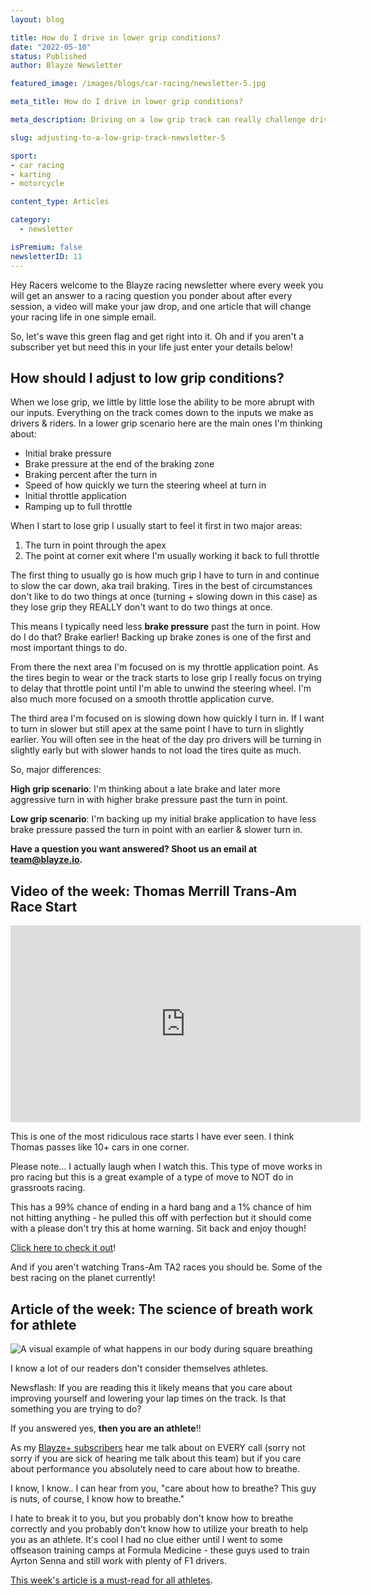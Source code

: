 ```yaml
---
layout: blog

title: How do I drive in lower grip conditions?
date: "2022-05-10"
status: Published
author: Blayze Newsletter

featured_image: /images/blogs/car-racing/newsletter-5.jpg

meta_title: How do I drive in lower grip conditions?

meta_description: Driving on a low grip track can really challenge drivers and riders of all levels. Here we discuss how to adjust our inputs to adjust to the race track grip condition.

slug: adjusting-to-a-low-grip-track-newsletter-5

sport:
- car racing
- karting
- motorcycle

content_type: Articles

category:
  - newsletter

isPremium: false
newsletterID: 11
---
```


Hey Racers welcome to the Blayze racing newsletter where every week you will get an answer to a racing question you ponder about after every session, a video will make your jaw drop, and one article that will change your racing life in one simple email. 

So, let's wave this green flag and get right into it.  Oh and if you aren't a subscriber yet but need this in your life just enter your details below!

<div class="_form_11"></div>

## How should I adjust to low grip conditions?

When we lose grip, we little by little lose the ability to be more abrupt with our inputs.  Everything on the track comes down to the inputs we make as drivers & riders.  In a lower grip scenario here are the main ones I'm thinking about:

- Initial brake pressure
- Brake pressure at the end of the braking zone
- Braking percent after the turn in
- Speed of how quickly we turn the steering wheel at turn in
- Initial throttle application
- Ramping up to full throttle


When I start to lose grip I usually start to feel it first in two major areas: 

1. The turn in point through the apex
2. The point at corner exit where I'm usually working it back to full throttle


The first thing to usually go is how much grip I have to turn in and continue to slow the car down, aka trail braking.  Tires in the best of circumstances don't like to do two things at once (turning + slowing down in this case) as they lose grip they REALLY don't want to do two things at once.

This means I typically need less **brake pressure** past the turn in point.  How do I do that?  Brake earlier!  Backing up brake zones is one of the first and most important things to do.

From there the next area I'm focused on is my throttle application point.  As the tires begin to wear or the track starts to lose grip I really focus on trying to delay that throttle point until I'm able to unwind the steering wheel.  I'm also much more focused on a smooth throttle application curve.

The third area I'm focused on is slowing down how quickly I turn in.  If I want to turn in slower but still apex at the same point I have to turn in slightly earlier.  You will often see in the heat of the day pro drivers will be turning in slightly early but with slower hands to not load the tires quite as much.

So, major differences:

**High grip scenario**:  I'm thinking about a late brake and later more aggressive turn in with higher brake pressure past the turn in point.

**Low grip scenario**: I'm backing up my initial brake application to have less brake pressure passed the turn in point with an earlier & slower turn in.

**Have a question you want answered?  Shoot us an email at [team@blayze.io](mailto:team@blayze.io).**



## Video of the week:  Thomas Merrill Trans-Am Race Start

<iframe width="560" height="315" src="https://www.youtube.com/embed/as6Yj6xdmvI" title="YouTube video player" frameborder="0" allow="accelerometer; autoplay; clipboard-write; encrypted-media; gyroscope; picture-in-picture" allowfullscreen></iframe>



This is one of the most ridiculous race starts I have ever seen.  I think Thomas passes like 10+ cars in one corner.

Please note... I actually laugh when I watch this. This type of move works in pro racing but this is a great example of a type of move to NOT do in grassroots racing.  

This has a 99% chance of ending in a hard bang and a 1% chance of him not hitting anything - he pulled this off with perfection but it should come with a please don't try this at home warning.  Sit back and enjoy though!

[Click here to check it out](https://www.youtube.com/watch?v=as6Yj6xdmvI)! 

And if you aren't watching Trans-Am TA2 races you should be.  Some of the best racing on the planet currently!



## Article of the week: The science of breath work for athlete

<img alt="A visual example of what happens in our body during square breathing" src="https://blayze.io/assets/images/blogs/car-racing/breathing-2.gif">

I know a lot of our readers don't consider themselves athletes.

Newsflash:  If you are reading this it likely means that you care about improving yourself and lowering your lap times on the track.  Is that something you are trying to do?

If you answered yes, **then you are an athlete**!!

As my [Blayze+ subscribers](https://blayze.io/blayze-plus) hear me talk about on EVERY call (sorry not sorry if you are sick of hearing me talk about this team) but if you care about performance you absolutely need to care about how to breathe.

I know, I know.. I can hear from you, "care about how to breathe?  This guy is nuts, of course, I know how to breathe."

I hate to break it to you, but you probably don't know how to breathe correctly and you probably don't know how to utilize your breath to help you as an athlete.  It's cool I had no clue either until I went to some offseason training camps at Formula Medicine - these guys used to train Ayrton Senna and still work with plenty of F1 drivers.

[This week's article is a must-read for all athletes](https://blayze.io/blog/how-failure-is-good-for-success).